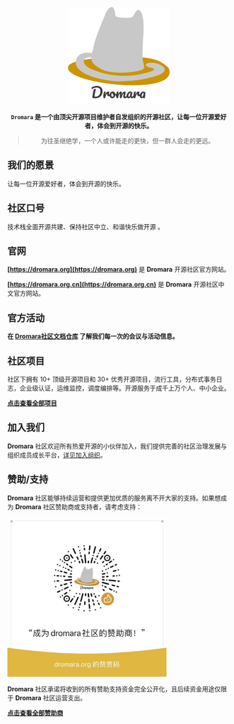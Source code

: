 <p align="center">
<img src="profile/assets/logo.png" height="220"/>
</p>

<div align="center">

**`Dromara` 是一个由顶尖开源项目维护者自发组织的开源社区，让每一位开源爱好者，体会到开源的快乐。**

> 为往圣继绝学，一个人或许能走的更快，但一群人会走的更远。

</div>

## 我们的愿景

让每一位开源爱好者，体会到开源的快乐。

## 社区口号

技术栈全面开源共建、保持社区中立、和谐快乐做开源 。

## 官网

**[https://dromara.org](https://dromara.org)** 是 **Dromara** 开源社区官方网站。

**[https://dromara.org.cn](https://dromara.org.cn)** 是 **Dromara** 开源社区中文官方网站。

## 官方活动

**在 [Dromara社区文档仓库](https://gitee.com/dromara/dromara-doc) 了解我们每一次的会议与活动信息。**

## 社区项目

社区下拥有 10+ 顶级开源项目和 30+ 优秀开源项目，流行工具，分布式事务日志，企业级认证，运维监控，调度编排等。开源服务于成千上万个人、中小企业。

**[点击查看全部项目](https://github.com/orgs/dromara/repositories)**

## 加入我们

**Dromara** 社区欢迎所有热爱开源的小伙伴加入，我们提供完善的社区治理发展与组织成员成长平台，[详见加入组织](profile/join-us.md)。

## 赞助/支持

**Dromara** 社区能够持续运营和提供更加优质的服务离不开大家的支持。如果想成为 **Dromara** 社区赞助商或支持者，请考虑支持：

<img src="profile/assets/donation.png" height="360">

**Dromara** 社区承诺将收到的所有赞助支持资金完全公开化，且后续资金用途仅限于 **Dromara** 社区运营支出。

**[点击查看全部赞助商](https://dromara.gitee.io/donate.html)**
